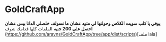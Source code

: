 # GoldCraftApp

**يوفي يا كلب سويت الكلاس وحولتها لي مثود عشان ما تسولف خلصلي الداتا بيس عشان احصل على 200 جنيه**
الملفات كلها قدامك شوف (https://github.com/aravns/GoldCraftApp/tree/app/dist/scripts)[ملف lala]

